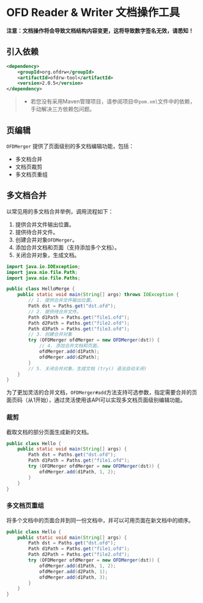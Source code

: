 # OFD Reader & Writer 文档操作工具

**注意：文档操作将会导致文档结构内容变更，这将导致数字签名无效，请悉知！**

## 引入依赖

```xml
<dependency>
    <groupId>org.ofdrw</groupId>
    <artifactId>ofdrw-tool</artifactId>
    <version>2.0.5</version>
</dependency>
```

> - 若您没有采用Maven管理项目，请参阅项目中`pom.xml`文件中的依赖，手动解决三方依赖包问题。


## 页编辑

`OFDMerger` 提供了页面级别的多文档编辑功能，包括：

- 多文档合并
- 文档页裁剪
- 多文档页重组

## 多文档合并

以常见用的多文档合并举例，调用流程如下：

1. 提供合并文件输出位置。
2. 提供待合并文件。
3. 创建合并对象`OFDMerger`。
4. 添加合并文档和页面（支持添加多个文档）。
5. 关闭合并对象，生成文档。

```java
import java.io.IOException;
import java.nio.file.Path;
import java.nio.file.Paths;

public class HelloMerge {
    public static void main(String[] args) throws IOException {
        // 1. 提供合并文件输出位置。
        Path dst = Paths.get("dst.ofd");
        // 2. 提供待合并文件。
        Path d1Path = Paths.get("file1.ofd");
        Path d2Path = Paths.get("file2.ofd");
        Path d3Path = Paths.get("file3.ofd");
        // 3. 创建合并对象
        try (OFDMerger ofdMerger = new OFDMerger(dst)) {
            // 4. 添加合并文档和页面。
            ofdMerger.add(d1Path);
            ofdMerger.add(d2Path);
        }
        // 5. 关闭合并对象，生成文档 (try() 语法自动关闭)
    }
}
```

为了更加灵活的合并文档，`OFDMerger#add`方法支持可选参数，指定需要合并的页面页码（从1开始），通过灵活使用该API可以实现多文档页面级别编辑功能。

### 裁剪

截取文档的部分页面生成新的文档。

```java
public class Hello {
    public static void main(String[] args) {
        Path dst = Paths.get("dst.ofd");
        Path d1Path = Paths.get("file1.ofd");
        try (OFDMerger ofdMerger = new OFDMerger(dst)) {
            ofdMerger.add(d1Path, 1, 2);
        }
    }
}
```

### 多文档页重组

将多个文档中的页面合并到同一份文档中，并可以可用页面在新文档中的顺序。

```java
public class Hello {
    public static void main(String[] args) {
        Path dst = Paths.get("dst.ofd");
        Path d1Path = Paths.get("file1.ofd");
        Path d2Path = Paths.get("file2.ofd");
        try (OFDMerger ofdMerger = new OFDMerger(dst)) {
            ofdMerger.add(d1Path, 1, 2);
            ofdMerger.add(d2Path, 1);
            ofdMerger.add(d1Path, 3);
        }
    }
}
```
